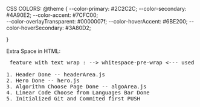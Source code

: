 CSS COLORS:
@theme {
--color-primary: #2C2C2C;
--color-secondary: #4A90E2;
--color-accent: #7CFC00;  
 --color-overlayTransparent: #0000007f;
--color-hoverAccent: #6BE200;
--color-hoverSecondary: #3A80D2;

}

Extra Space in HTML:
&nbsp;

<pre> feature with text wrap : --> whitespace-pre-wrap <--- used in css and texts under div in {``}

1. Header Done -- headerArea.js
2. Hero Done -- hero.js
3. Algorithm Choose Page Done -- algoArea.js
4. Linear Code Choose from Languages Bar Done 
5. Initialized Git and Commited first PUSH
